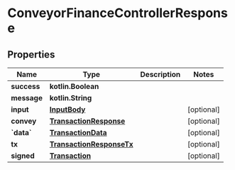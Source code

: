 
# ConveyorFinanceControllerResponse

## Properties
Name | Type | Description | Notes
------------ | ------------- | ------------- | -------------
**success** | **kotlin.Boolean** |  | 
**message** | **kotlin.String** |  | 
**input** | [**InputBody**](InputBody.md) |  |  [optional]
**convey** | [**TransactionResponse**](TransactionResponse.md) |  |  [optional]
**&#x60;data&#x60;** | [**TransactionData**](TransactionData.md) |  |  [optional]
**tx** | [**TransactionResponseTx**](TransactionResponseTx.md) |  |  [optional]
**signed** | [**Transaction**](Transaction.md) |  |  [optional]



